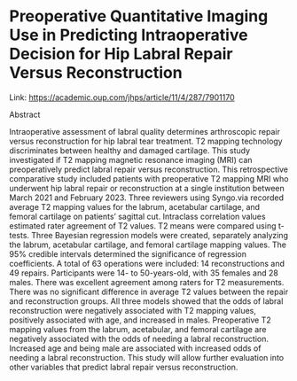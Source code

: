 # Preoperative Quantitative Imaging Use in Predicting Intraoperative Decision for Hip Labral Repair Versus Reconstruction

Link: https://academic.oup.com/jhps/article/11/4/287/7901170

Abstract

Intraoperative assessment of labral quality determines arthroscopic repair versus reconstruction for hip labral tear treatment. T2 mapping technology discriminates between healthy and damaged cartilage. This study investigated if T2 mapping magnetic resonance imaging (MRI) can preoperatively predict labral repair versus reconstruction. This retrospective comparative study included patients with preoperative T2 mapping MRI who underwent hip labral repair or reconstruction at a single institution between March 2021 and February 2023. Three reviewers using Syngo.via recorded average T2 mapping values for the labrum, acetabular cartilage, and femoral cartilage on patients’ sagittal cut. Intraclass correlation values estimated rater agreement of T2 values. T2 means were compared using t-tests. Three Bayesian regression models were created, separately analyzing the labrum, acetabular cartilage, and femoral cartilage mapping values. The 95% credible intervals determined the significance of regression coefficients. A total of 63 operations were included: 14 reconstructions and 49 repairs. Participants were 14- to 50-years-old, with 35 females and 28 males. There was excellent agreement among raters for T2 measurements. There was no significant difference in average T2 values between the repair and reconstruction groups. All three models showed that the odds of labral reconstruction were negatively associated with T2 mapping values, positively associated with age, and increased in males. Preoperative T2 mapping values from the labrum, acetabular, and femoral cartilage are negatively associated with the odds of needing a labral reconstruction. Increased age and being male are associated with increased odds of needing a labral reconstruction. This study will allow further evaluation into other variables that predict labral repair versus reconstruction.
